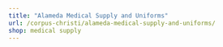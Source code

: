 ```yaml
---
title: "Alameda Medical Supply and Uniforms"
url: /corpus-christi/alameda-medical-supply-and-uniforms/
shop: medical supply
---
```

